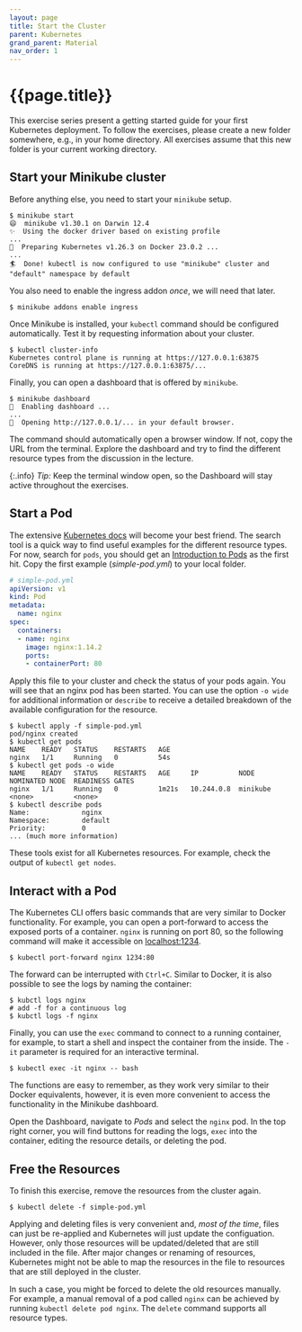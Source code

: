 ```yaml
---
layout: page
title: Start the Cluster
parent: Kubernetes
grand_parent: Material
nav_order: 1
---
```


# {{page.title}}

This exercise series present a getting started guide for your first Kubernetes deployment.
To follow the exercises, please create a new folder somewhere, e.g., in your home directory.
All exercises assume that this new folder is your current working directory.

## Start your Minikube cluster

Before anything else, you need to start your `minikube` setup.

```
$ minikube start
😄  minikube v1.30.1 on Darwin 12.4
✨  Using the docker driver based on existing profile
...
🐳  Preparing Kubernetes v1.26.3 on Docker 23.0.2 ...
...
🏄  Done! kubectl is now configured to use "minikube" cluster and "default" namespace by default
```

You also need to enable the ingress addon *once*, we will need that later.

    $ minikube addons enable ingress

Once Minikube is installed, your `kubectl` command should be configured automatically.
Test it by requesting information about your cluster.

    $ kubectl cluster-info
    Kubernetes control plane is running at https://127.0.0.1:63875
    CoreDNS is running at https://127.0.0.1:63875/...

Finally, you can open a dashboard that is offered by `minikube`.

    $ minikube dashboard
    🔌  Enabling dashboard ...
    ...
    🎉  Opening http://127.0.0.1/... in your default browser.

The command should automatically open a browser window.
If not, copy the URL from the terminal.
Explore the dashboard and try to find the different resource types from the discussion in the lecture.

{:.info}
*Tip:* Keep the terminal window open, so the Dashboard will stay active throughout the exercises.


## Start a Pod

The extensive [Kubernetes docs][k8s-docs] will become your best friend.
The search tool is a quick way to find useful examples for the different resource types.
For now, search for `pods`, you should get an [Introduction to Pods][k8s-pods] as the first hit.
Copy the first example (*simple-pod.yml*) to your local folder.

[k8s-docs]: https://kubernetes.io/docs/
[k8s-pods]: https://kubernetes.io/docs/

```yml
# simple-pod.yml
apiVersion: v1
kind: Pod
metadata:
  name: nginx
spec:
  containers:
  - name: nginx
    image: nginx:1.14.2
    ports:
    - containerPort: 80
```

Apply this file to your cluster and check the status of your pods again.
You will see that an nginx pod has been started.
You can use the option `-o wide` for additional information or `describe` to receive a detailed breakdown of the available configuration for the resource.

    $ kubectl apply -f simple-pod.yml
    pod/nginx created
    $ kubectl get pods
    NAME    READY   STATUS    RESTARTS   AGE
    nginx   1/1     Running   0          54s
    $ kubectl get pods -o wide
    NAME    READY   STATUS    RESTARTS   AGE     IP          NODE      NOMINATED NODE  READINESS GATES
    nginx   1/1     Running   0          1m21s   10.244.0.8  minikube  <none>          <none>
    $ kubectl describe pods
    Name:             nginx
    Namespace:        default
    Priority:         0
    ... (much more information)

These tools exist for all Kubernetes resources.
For example, check the output of `kubectl get nodes`.

## Interact with a Pod

The Kubernetes CLI offers basic commands that are very similar to Docker functionality.
For example, you can open a port-forward to access the exposed ports of a container.
`nginx` is running on port 80, so the following command will make it accessible on [localhost:1234](http://localhost:1234).

    $ kubectl port-forward nginx 1234:80

The forward can be interrupted with `Ctrl+C`.
Similar to Docker, it is also possible to see the logs by naming the container:

    $ kubctl logs nginx
    # add -f for a continuous log
    $ kubctl logs -f nginx

Finally, you can use the `exec` command to connect to a running container, for example, to start a shell and inspect the container from the inside.
The `-it` parameter is required for an interactive terminal.

    $ kubectl exec -it nginx -- bash

The functions are easy to remember, as they work very similar to their Docker equivalents, however, it is even more convenient to access the functionality in the Minikube dashboard.

Open the Dashboard, navigate to *Pods* and select the `nginx` pod.
In the top right corner, you will find buttons for reading the logs, `exec` into the container, editing the resource details, or deleting the pod.


## Free the Resources

To finish this exercise, remove the resources from the cluster again.

    $ kubectl delete -f simple-pod.yml

Applying and deleting files is very convenient and, *most of the time*, files can just be re-applied and Kubernetes will just update the configuation.
However, only those resources will be updated/deleted that are still included in the file.
After major changes or renaming of resources, Kubernetes might not be able to map the resources in the file to resources that are still deployed in the cluster.

In such a case, you might be forced to delete the old resources manually.
For example, a manual removal of a pod called `nginx` can be achieved by running `kubectl delete pod nginx`.
The `delete` command supports all resource types.

